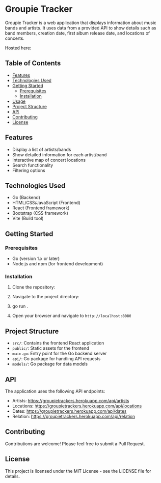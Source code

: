 # Groupie Tracker

Groupie Tracker is a web application that displays information about music bands and artists. It uses data from a provided API to show details such as band members, creation date, first album release date, and locations of concerts.

Hosted here:

## Table of Contents

- [Features](#features)
- [Technologies Used](#technologies-used)
- [Getting Started](#getting-started)
  - [Prerequisites](#prerequisites)
  - [Installation](#installation)
- [Usage](#usage)
- [Project Structure](#project-structure)
- [API](#api)
- [Contributing](#contributing)
- [License](#license)

## Features

- Display a list of artists/bands
- Show detailed information for each artist/band
- Interactive map of concert locations
- Search functionality
- Filtering options

## Technologies Used

- Go (Backend)
- HTML/CSS/JavaScript (Frontend)
- React (Frontend framework)
- Bootstrap (CSS framework)
- Vite (Build tool)

## Getting Started

### Prerequisites

- Go (version 1.x or later)
- Node.js and npm (for frontend development)

### Installation

1. Clone the repository:

2. Navigate to the project directory:

3. go run .

4. Open your browser and navigate to `http://localhost:8080`

## Project Structure

- `src/`: Contains the frontend React application
- `public/`: Static assets for the frontend
- `main.go`: Entry point for the Go backend server
- `api/`: Go package for handling API requests
- `models/`: Go package for data models

## API

The application uses the following API endpoints:

- Artists: https://groupietrackers.herokuapp.com/api/artists
- Locations: https://groupietrackers.herokuapp.com/api/locations
- Dates: https://groupietrackers.herokuapp.com/api/dates
- Relation: https://groupietrackers.herokuapp.com/api/relation

## Contributing

Contributions are welcome! Please feel free to submit a Pull Request.

## License

This project is licensed under the MIT License - see the LICENSE file for details.